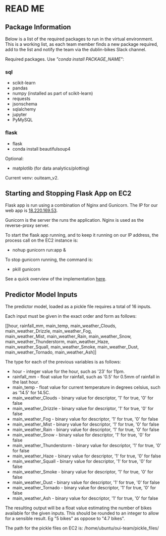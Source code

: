 # READ ME

## Package Information

Below is a list of the required packages to run in the virtual environment. 
This is a working list, as each team member finds a new package required, add to the list
and notify the team via the dublin-bikes Slack channel.

Required packages. Use _"conda install PACKAGE\_NAME"_:


### sql
* scikit-learn
* pandas
* numpy (installed as part of scikit-learn)
* requests
* jsonschema
* sqlalchemy 
* jupyter
* PyMySQL

### flask
* flask
* conda install beautifulsoup4 

Optional:

* matplotlib (for data analytics/plotting)

Current venv: ouiteam_v2.

## Starting and Stopping Flask App on EC2

Flask app is run using a combination of Nginx and Gunicorn. The IP for our web app is [18.220.169.53](http://18.220.169.53).

Gunicorn is the server the runs the application. Nginx is used as the reverse-proxy server.

To start the flask app running, and to keep it running on our IP address, the process call on the EC2 instance is:
* nohup gunicorn run:app &

To stop gunicorn running, the command is:
* pkill gunicorn

See a quick overview of the implementation [here](https://chrisdtran.com/2017/deploy-flask-on-ec2/).

## Predictor Model Inputs

The predictor model, loaded as a pickle file requires a total of 16 inputs.

Each input must be given in the exact order and form as follows:

[[hour, rainfall_mm, main_temp, main_weather_Clouds, main_weather_Drizzle, main_weather_Fog,	
  main_weather_Mist, main_weather_Rain,	main_weather_Snow, main_weather_Thunderstorm, main_weather_Haze,	
  main_weather_Squall, main_weather_Smoke, main_weather_Dust, main_weather_Tornado, main_weather_Ash]]
  
The type for each of the previous variables is as follows:

* hour - integer value for the hour, such as '23' for 11pm.
* rainfall_mm - float value for rainfall, such as '0.5' for 0.5mm of rainfall in the last hour.	
* main_temp	- float value for current temperature in degrees celsius, such as '14.5' for 14.5C.
* main_weather_Clouds - binary value for descriptor, '1' for true, '0' for false
* main_weather_Drizzle - binary value for descriptor, '1' for true, '0' for false	
* main_weather_Fog - binary value for descriptor, '1' for true, '0' for false	
* main_weather_Mist - binary value for descriptor, '1' for true, '0' for false	
* main_weather_Rain - binary value for descriptor, '1' for true, '0' for false	
* main_weather_Snow - binary value for descriptor, '1' for true, '0' for false	
* main_weather_Thunderstorm - binary value for descriptor, '1' for true, '0' for false	
* main_weather_Haze - binary value for descriptor, '1' for true, '0' for false	
* main_weather_Squall - binary value for descriptor, '1' for true, '0' for false	
* main_weather_Smoke - binary value for descriptor, '1' for true, '0' for false	
* main_weather_Dust - binary value for descriptor, '1' for true, '0' for false	
* main_weather_Tornado - binary value for descriptor, '1' for true, '0' for false	
* main_weather_Ash - binary value for descriptor, '1' for true, '0' for false

The resulting output will be a float value estimating the number of bikes available for the given inputs.
This should be rounded to an integer to allow for a sensible result. Eg "5 bikes" as oppose to "4.7 bikes".

The path for the pickle files on EC2 is: /home/ubuntu/oui-team/pickle_files/
